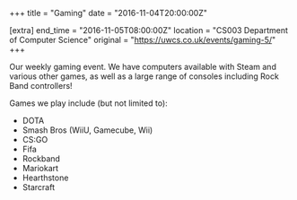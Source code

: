 +++
title = "Gaming"
date = "2016-11-04T20:00:00Z"

[extra]
end_time = "2016-11-05T08:00:00Z"
location = "CS003 Department of Computer Science"
original = "https://uwcs.co.uk/events/gaming-5/"
+++

Our weekly gaming event. We have computers available with Steam and various other games, as well as a large range of consoles including Rock Band controllers\!

Games we play include (but not limited to):

  - DOTA
  - Smash Bros (WiiU, Gamecube, Wii)
  - CS:GO
  - Fifa
  - Rockband
  - Mariokart
  - Hearthstone
  - Starcraft

